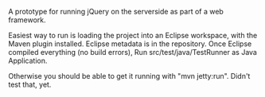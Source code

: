 A prototype for running jQuery on the serverside as part of a web framework.

Easiest way to run is loading the project into an Eclipse workspace, with the Maven plugin installed.
Eclipse metadata is in the repository. Once Eclipse compiled everything (no build errors), Run src/test/java/TestRunner as Java Application.

Otherwise you should be able to get it running with "mvn jetty:run". Didn't test that, yet.